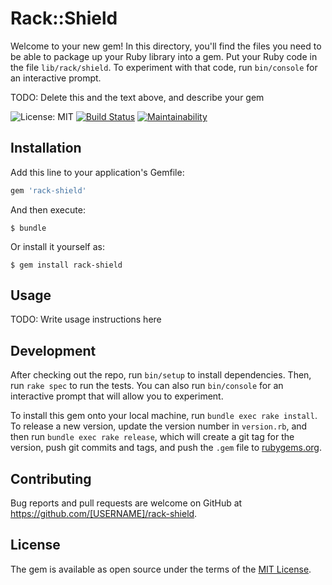 # Rack::Shield

Welcome to your new gem! In this directory, you'll find the files you need to be able to package up your Ruby library into a gem. Put your Ruby code in the file `lib/rack/shield`. To experiment with that code, run `bin/console` for an interactive prompt.

TODO: Delete this and the text above, and describe your gem

![License: MIT](https://img.shields.io/badge/License-MIT-green.svg)
[![Build Status](https://travis-ci.org/ayarotsky/rack-shield.svg?branch=master)](https://travis-ci.org/ayarotsky/rack-shield)
[![Maintainability](https://api.codeclimate.com/v1/badges/374ac33a1a2d171e4fc9/maintainability)](https://codeclimate.com/github/ayarotsky/rack-shield/maintainability)

## Installation

Add this line to your application's Gemfile:

```ruby
gem 'rack-shield'
```

And then execute:

    $ bundle

Or install it yourself as:

    $ gem install rack-shield

## Usage

TODO: Write usage instructions here

## Development

After checking out the repo, run `bin/setup` to install dependencies. Then, run `rake spec` to run the tests. You can also run `bin/console` for an interactive prompt that will allow you to experiment.

To install this gem onto your local machine, run `bundle exec rake install`. To release a new version, update the version number in `version.rb`, and then run `bundle exec rake release`, which will create a git tag for the version, push git commits and tags, and push the `.gem` file to [rubygems.org](https://rubygems.org).

## Contributing

Bug reports and pull requests are welcome on GitHub at https://github.com/[USERNAME]/rack-shield.

## License

The gem is available as open source under the terms of the [MIT License](https://opensource.org/licenses/MIT).
